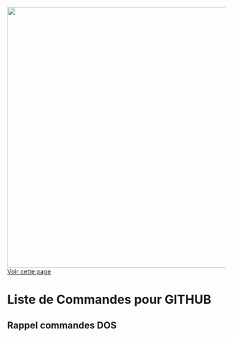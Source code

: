 <a href="https://fayechartre6.000webhostapp.com/github/" target="_blank"><img src="https://user-images.githubusercontent.com/32952402/31888190-54fa966e-b7fb-11e7-9ff2-eaa51b74930b.png" width="600" target="_new"> Voir cette page</a>

# Liste de Commandes pour GITHUB

## Rappel commandes DOS
